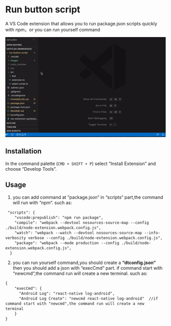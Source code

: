 <a href=""><img src="" /><img src="" /></a><a href=""><img src="" /></a>

# Run button script

A VS Code extension that allows you to run package.json scripts quickly with npm，or you can run yourself command

![Run button script VS Code extension](https://github.com/leach-chen/vscode-develop-tools/blob/master/images/demo.gif?raw=true)

## Installation

In the command palette (`CMD + SHIFT + P`) select “Install Extension” and choose “Develop Tools”.

## Usage

1. you can add command at “package.json“ in “scripts“ part,the command will run with “npm“. such as:

```
 "scripts": {
    "vscode:prepublish": "npm run package",
    "compile": "webpack --devtool nosources-source-map --config ./build/node-extension.webpack.config.js",
    "watch": "webpack --watch --devtool nosources-source-map --info-verbosity verbose --config ./build/node-extension.webpack.config.js",
    "package": "webpack --mode production --config ./build/node-extension.webpack.config.js",
  }
```

2. you can run yourself command,you should create a **“dtconfig.json“** then you should add a json with “execCmd“ part. if command start with “newcmd“,the command run will create a new terminal. such as:

```
{
    "execCmd": {
      "Android Log": "react-native log-android",
	  "Android Log Create": "newcmd react-native log-android"  //if command start with "newcmd",the command run will create a new  terminal
    }
}
```
